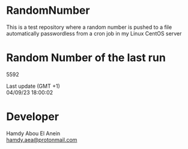 # RandomNumber    
This is a test repository where a random number is pushed to a file automatically passwordless from a cron job in my Linux CentOS server    
# Random Number of the last run   
5592
      
Last update (GMT +1)    
04/09/23 18:00:02
# Developer    
Hamdy Abou El Anein   
hamdy.aea@protonmail.com
